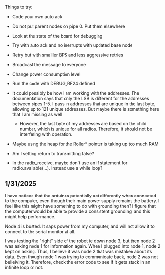 Things to try:
- Code your own auto ack
- Do not put parent nodes on pipe 0. Put them elsewhere
- Look at the state of the board for debugging
- Try with auto ack and no inerrupts with updated base node
- Retry but with smalller BPS and less aggressive retries
- Broadcast the message to everyone
- Change power consumption level
- Run the code with DEBUG_RF24 defined

- It could possibly be how I am working with the addresses. The documentation says that only the LSB is different for the addresses between pipes 1-5. I pass in addresses that are unique in the last byte, allowing up to 121 unique addresses. But maybe there is something here that I am missing as well
  - However, the last byte of my addresses are based on the child number, which is unique for all radios. Therefore, it should not be interfering with operation.
- Maybe using the heap for the Roller* pointer is taking up too much RAM
  
- Am I setting return to transmitting false?
- In the radio_receive, maybe don't use an if statement for radio.available(...). Instead use a while loop?

## 1/31/2025
I have noticed that the arduinos potentially act differently when connected to the computer, even though their main power supply remains the battery. I feel like this might have something to do with grounding then? I figure that the computer would be able to provide a consistent grounding, and this might help performance.

Node 4 is busted. It saps power from my computer, and will not allow it to connect to the serial monitor at all.

I was testing the "right" side of the robot ie down node 3, but then node 2 was asking node 1 for information again. When I plugged into node 1, node 2 kept on asking. Thus, I believe it was node 2 that was mistaken about its data. Even though node 1 was trying to communicate back, node 2 was not belieiving it. Therefore, check the error code to see if it gets stuck in an infinite loop or not.